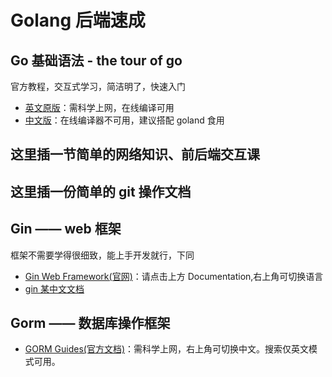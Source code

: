 # Golang 后端速成

## Go 基础语法 - the tour of go

官方教程，交互式学习，简洁明了，快速入门

* [英文原版](https://tour.golang.org/welcome/1)：需科学上网，在线编译可用
* [中文版](http://tour.studygolang.com/welcome/1)：在线编译器不可用，建议搭配 goland 食用

## 这里插一节简单的网络知识、前后端交互课

## 这里插一份简单的 git 操作文档

## Gin —— web 框架
框架不需要学得很细致，能上手开发就行，下同

* [Gin Web Framework(官网)](https://gin-gonic.com/)：请点击上方 Documentation,右上角可切换语言
* [gin 某中文文档](https://www.topgoer.cn/docs/ginkuangjia/ginkuangjia-1c50hfaag99k2)

## Gorm —— 数据库操作框架
* [GORM Guides(官方文档)](https://gorm.io/docs/)：需科学上网，右上角可切换中文。搜索仅英文模式可用。